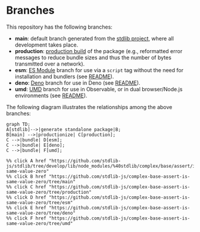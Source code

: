 <!--

@license Apache-2.0

Copyright (c) 2022 The Stdlib Authors.

Licensed under the Apache License, Version 2.0 (the "License");
you may not use this file except in compliance with the License.
You may obtain a copy of the License at

    http://www.apache.org/licenses/LICENSE-2.0

Unless required by applicable law or agreed to in writing, software
distributed under the License is distributed on an "AS IS" BASIS,
WITHOUT WARRANTIES OR CONDITIONS OF ANY KIND, either express or implied.
See the License for the specific language governing permissions and
limitations under the License.

-->

# Branches

This repository has the following branches:

-   **main**: default branch generated from the [stdlib project][stdlib-url], where all development takes place.
-   **production**: [production build][production-url] of the package (e.g., reformatted error messages to reduce bundle sizes and thus the number of bytes transmitted over a network).
-   **esm**: [ES Module][esm-url] branch for use via a `script` tag without the need for installation and bundlers (see [README][esm-readme]).
-   **deno**: [Deno][deno-url] branch for use in Deno (see [README][deno-readme]).
-   **umd**: [UMD][umd-url] branch for use in Observable, or in dual browser/Node.js environments (see [README][umd-readme]).

The following diagram illustrates the relationships among the above branches:

```mermaid
graph TD;
A[stdlib]-->|generate standalone package|B;
B[main] -->|productionize| C[production];
C -->|bundle| D[esm];
C -->|bundle| E[deno];
C -->|bundle| F[umd];

%% click A href "https://github.com/stdlib-js/stdlib/tree/develop/lib/node_modules/%40stdlib/complex/base/assert/is-same-value-zero"
%% click B href "https://github.com/stdlib-js/complex-base-assert-is-same-value-zero/tree/main"
%% click C href "https://github.com/stdlib-js/complex-base-assert-is-same-value-zero/tree/production"
%% click D href "https://github.com/stdlib-js/complex-base-assert-is-same-value-zero/tree/esm"
%% click E href "https://github.com/stdlib-js/complex-base-assert-is-same-value-zero/tree/deno"
%% click F href "https://github.com/stdlib-js/complex-base-assert-is-same-value-zero/tree/umd"
```

[stdlib-url]: https://github.com/stdlib-js/stdlib/tree/develop/lib/node_modules/%40stdlib/complex/base/assert/is-same-value-zero
[production-url]: https://github.com/stdlib-js/complex-base-assert-is-same-value-zero/tree/production
[deno-url]: https://github.com/stdlib-js/complex-base-assert-is-same-value-zero/tree/deno
[deno-readme]: https://github.com/stdlib-js/complex-base-assert-is-same-value-zero/blob/deno/README.md
[umd-url]: https://github.com/stdlib-js/complex-base-assert-is-same-value-zero/tree/umd
[umd-readme]: https://github.com/stdlib-js/complex-base-assert-is-same-value-zero/blob/umd/README.md
[esm-url]: https://github.com/stdlib-js/complex-base-assert-is-same-value-zero/tree/esm
[esm-readme]: https://github.com/stdlib-js/complex-base-assert-is-same-value-zero/blob/esm/README.md